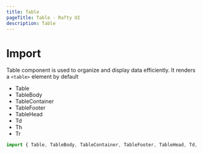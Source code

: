 ```yaml
---
title: Table
pageTitle: Table - Rafty UI
description: Table
---
```


# Import

Table component is used to organize and display data efficiently. It renders a `<table>` element by default

- Table
- TableBody
- TableContainer
- TableFooter
- TableHead
- Td
- Th
- Tr

```jsx
import { Table, TableBody, TableContainer, TableFooter, TableHead, Td, Th, Tr } from "@rafty/ui";
```
